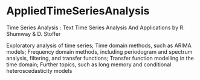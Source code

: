# AppliedTimeSeriesAnalysis

Time Series Analysis : Text Time Series Analysis And Applications by R. Shumway &amp; D. Stoffer 

Exploratory analysis of time series; Time domain methods, such as ARIMA models; Frequency domain methods, including periodogram and spectrum analysis, filtering, and transfer functions; Transfer function modelling in the time domain; Further topics, such as long memory and conditional heteroscedasticity models
